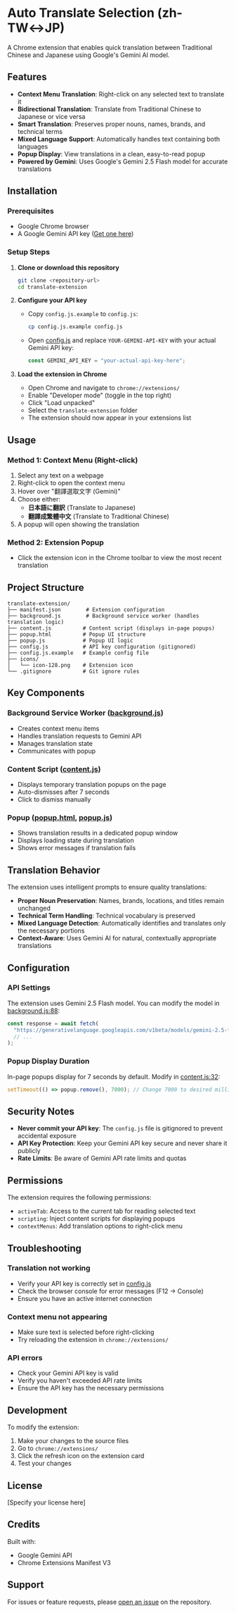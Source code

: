 # Auto Translate Selection (zh-TW↔JP)

A Chrome extension that enables quick translation between Traditional Chinese and Japanese using Google's Gemini AI model.

## Features

- **Context Menu Translation**: Right-click on any selected text to translate it
- **Bidirectional Translation**: Translate from Traditional Chinese to Japanese or vice versa
- **Smart Translation**: Preserves proper nouns, names, brands, and technical terms
- **Mixed Language Support**: Automatically handles text containing both languages
- **Popup Display**: View translations in a clean, easy-to-read popup
- **Powered by Gemini**: Uses Google's Gemini 2.5 Flash model for accurate translations

## Installation

### Prerequisites
- Google Chrome browser
- A Google Gemini API key ([Get one here](https://makersuite.google.com/app/apikey))

### Setup Steps

1. **Clone or download this repository**
   ```bash
   git clone <repository-url>
   cd translate-extension
   ```

2. **Configure your API key**
   - Copy `config.js.example` to `config.js`:
     ```bash
     cp config.js.example config.js
     ```
   - Open [config.js](config.js) and replace `YOUR-GEMINI-API-KEY` with your actual Gemini API key:
     ```javascript
     const GEMINI_API_KEY = "your-actual-api-key-here";
     ```

3. **Load the extension in Chrome**
   - Open Chrome and navigate to `chrome://extensions/`
   - Enable "Developer mode" (toggle in the top right)
   - Click "Load unpacked"
   - Select the `translate-extension` folder
   - The extension should now appear in your extensions list

## Usage

### Method 1: Context Menu (Right-click)

1. Select any text on a webpage
2. Right-click to open the context menu
3. Hover over "翻譯選取文字 (Gemini)"
4. Choose either:
   - **日本語に翻訳** (Translate to Japanese)
   - **翻譯成繁體中文** (Translate to Traditional Chinese)
5. A popup will open showing the translation

### Method 2: Extension Popup

- Click the extension icon in the Chrome toolbar to view the most recent translation

## Project Structure

```
translate-extension/
├── manifest.json        # Extension configuration
├── background.js        # Background service worker (handles translation logic)
├── content.js          # Content script (displays in-page popups)
├── popup.html          # Popup UI structure
├── popup.js            # Popup UI logic
├── config.js           # API key configuration (gitignored)
├── config.js.example   # Example config file
├── icons/
│   └── icon-128.png    # Extension icon
└── .gitignore          # Git ignore rules
```

## Key Components

### Background Service Worker ([background.js](background.js))
- Creates context menu items
- Handles translation requests to Gemini API
- Manages translation state
- Communicates with popup

### Content Script ([content.js](content.js))
- Displays temporary translation popups on the page
- Auto-dismisses after 7 seconds
- Click to dismiss manually

### Popup ([popup.html](popup.html), [popup.js](popup.js))
- Shows translation results in a dedicated popup window
- Displays loading state during translation
- Shows error messages if translation fails

## Translation Behavior

The extension uses intelligent prompts to ensure quality translations:

- **Proper Noun Preservation**: Names, brands, locations, and titles remain unchanged
- **Technical Term Handling**: Technical vocabulary is preserved
- **Mixed Language Detection**: Automatically identifies and translates only the necessary portions
- **Context-Aware**: Uses Gemini AI for natural, contextually appropriate translations

## Configuration

### API Settings

The extension uses Gemini 2.5 Flash model. You can modify the model in [background.js:88](background.js#L88):

```javascript
const response = await fetch(
  "https://generativelanguage.googleapis.com/v1beta/models/gemini-2.5-flash:generateContent?key=" + GEMINI_API_KEY,
  // ...
);
```

### Popup Display Duration

In-page popups display for 7 seconds by default. Modify in [content.js:32](content.js#L32):

```javascript
setTimeout(() => popup.remove(), 7000); // Change 7000 to desired milliseconds
```

## Security Notes

- **Never commit your API key**: The `config.js` file is gitignored to prevent accidental exposure
- **API Key Protection**: Keep your Gemini API key secure and never share it publicly
- **Rate Limits**: Be aware of Gemini API rate limits and quotas

## Permissions

The extension requires the following permissions:

- `activeTab`: Access to the current tab for reading selected text
- `scripting`: Inject content scripts for displaying popups
- `contextMenus`: Add translation options to right-click menu

## Troubleshooting

### Translation not working
- Verify your API key is correctly set in [config.js](config.js)
- Check the browser console for error messages (F12 → Console)
- Ensure you have an active internet connection

### Context menu not appearing
- Make sure text is selected before right-clicking
- Try reloading the extension in `chrome://extensions/`

### API errors
- Check your Gemini API key is valid
- Verify you haven't exceeded API rate limits
- Ensure the API key has the necessary permissions

## Development

To modify the extension:

1. Make your changes to the source files
2. Go to `chrome://extensions/`
3. Click the refresh icon on the extension card
4. Test your changes

## License

[Specify your license here]

## Credits

Built with:
- Google Gemini API
- Chrome Extensions Manifest V3

## Support

For issues or feature requests, please [open an issue](../../issues) on the repository.
